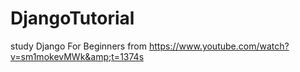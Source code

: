 # DjangoTutorial
study Django For Beginners from https://www.youtube.com/watch?v=sm1mokevMWk&amp;t=1374s
